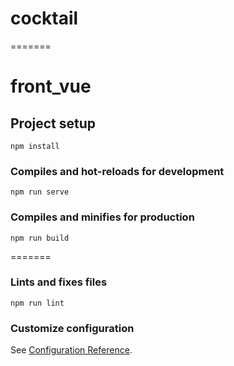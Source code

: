 
# cocktail
=======
# front_vue


## Project setup
```
npm install
```

### Compiles and hot-reloads for development
```
npm run serve
```

### Compiles and minifies for production
```
npm run build
```


=======
### Lints and fixes files
```
npm run lint
```

### Customize configuration
See [Configuration Reference](https://cli.vuejs.org/config/).
